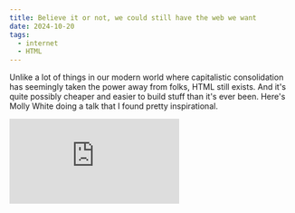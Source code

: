 ```yaml
---
title: Believe it or not, we could still have the web we want
date: 2024-10-20
tags:
  - internet
  - HTML
---
```


Unlike a lot of things in our modern world where capitalistic consolidation has seemingly taken the power away from folks, HTML still exists. And it's quite possibly cheaper and easier to build stuff than it's ever been. Here's Molly White doing a talk that I found pretty inspirational.

<div class='embed-container'><iframe src='https://www.youtube.com/embed/MTaeVVAvk-c' frameborder='0' allowfullscreen></iframe></div>
